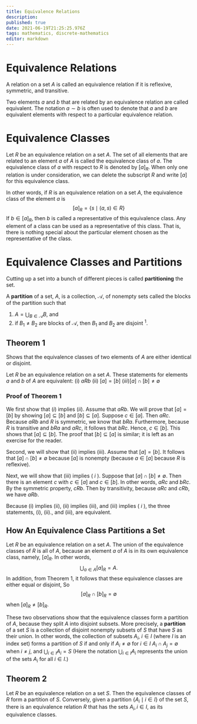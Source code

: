 ```yaml
---
title: Equivalence Relations
description: 
published: true
date: 2021-06-19T21:25:25.976Z
tags: mathematics, discrete-mathematics
editor: markdown
---
```


# Equivalence Relations
A relation on a set $A$ is called an equivalence relation if it is reflexive, symmetric, and transitive.

Two elements $a$ and $b$ that are related by an equivalence relation are called equivalent. The notation $a \sim b$ is often used to denote that $a$ and $b$ are equivalent elements with respect to a particular equivalence relation.

# Equivalence Classes
Let $R$ be an equivalence relation on a set $A .$ The set of all elements that are related to an element $a$ of $A$ is called the equivalence class of $a$. The equivalence class of $a$ with respect to $R$ is denoted by $[a]_{R}$. When only one relation is under consideration, we can delete the subscript $R$ and write $[a]$ for this equivalence class.

In other words, if $R$ is an equivalence relation on a set $A$, the equivalence class of the element $a$ is
$$
[a]_{R}=\{s \mid(a, s) \in R\}
$$
If $b \in[a]_{R}$, then $b$ is called a representative of this equivalence class. Any element of a class can be used as a representative of this class. That is, there is nothing special about the particular element chosen as the representative of the class.

# Equivalence Classes and Partitions
Cutting up a set into a bunch of different pieces is called **partitioning** the set. 

A **partition** of a set, $A$, is a collection, $\mathcal{A}$, of nonempty sets called the blocks of the partition such that
1. $A=\bigcup_{B \in \mathcal{A}} B$, and
2. if $B_{1} \neq B_{2}$ are blocks of $\mathcal{A}$, then $B_{1}$ and $B_{2}$ are disjoint $^{1}$.
## Theorem 1
Shows that the equivalence classes of two elements of $A$ are either identical or disjoint. 

Let $R$ be an equivalence relation on a set $A .$ These statements for elements $a$ and $b$ of $A$ are equivalent:
(i) $a R b$
(ii) $[a]=[b]$
$(i i i)[a] \cap[b] \neq \emptyset$

### Proof of Theorem 1
We first show that $(i)$ implies $(i i) .$ Assume that $a R b$. We will prove that $[a]=[b]$ by showing $[a] \subseteq[b]$ and $[b] \subseteq[a]$. Suppose $c \in[a]$. Then $a R c$. Because $a R b$ and $R$ is symmetric, we know that $b R a$. Furthermore, because $R$ is transitive and $b R a$ and $a R c$, it follows that $b R c$. Hence, $c \in[b]$. This shows that $[a] \subseteq[b]$. The proof that $[b] \subseteq[a]$ is similar; it is left as an exercise for the reader.

Second, we will show that (ii) implies (iii). Assume that $[a]=[b] .$ It follows that $[a] \cap[b] \neq \emptyset$ because $[a]$ is nonempty (because $a \in[a]$ because $R$ is reflexive).

Next, we will show that (iii) implies ( $i$ ). Suppose that $[a] \cap[b] \neq \emptyset$. Then there is an element $c$ with $c \in[a]$ and $c \in[b] .$ In other words, $a R c$ and $b R c .$ By the symmetric property, $c R b$. Then by transitivity, because $a R c$ and $c R b$, we have $a R b$.

Because (i) implies (ii), (ii) implies (iii), and (iii) implies ( $i$ ), the three statements, (i), (ii)., and (iii), are equivalent.

## How An Equivalence Class Partitions a Set

Let $R$ be an equivalence relation on a set $A$. The union of the equivalence classes of $R$ is all of $A$, because an element $a$ of $A$ is in its own equivalence class, namely, $[a]_{R}$. In other words,
$$
\bigcup_{a \in A}[a]_{R}=A .
$$
In addition, from Theorem 1, it follows that these equivalence classes are either equal or disjoint,
So
$$
[a]_{R} \cap[b]_{R}=\emptyset
$$
when $[a]_{R} \neq[b]_{R}$.

These two observations show that the equivalence classes form a partition of $A$, because they split $A$ into disjoint subsets. More precisely, a **partition** of a set $S$ is a collection of disjoint nonempty subsets of $S$ that have $S$ as their union. In other words, the collection of subsets $A_{i}$, $i \in I$ (where $I$ is an index set) forms a partition of $S$ if and only if
$A_{i} \neq \emptyset$ for $i \in I$
$A_{i} \cap A_{j}=\emptyset$ when $i \neq j$,
and
$\bigcup_{i \in I} A_{i}=S$
(Here the notation $\bigcup_{i \in I} A_{i}$ represents the union of the sets $A_{i}$ for all $i \in I$.) 


## Theorem 2
Let $R$ be an equivalence relation on a set $S$. Then the equivalence classes of $R$ form a partition of $S$. Conversely, given a partition $\left\{A_{i} \mid i \in I\right\}$ of the set $S$, there is an equivalence relation $R$ that has the sets $A_{i}, i \in I$, as its equivalence classes.